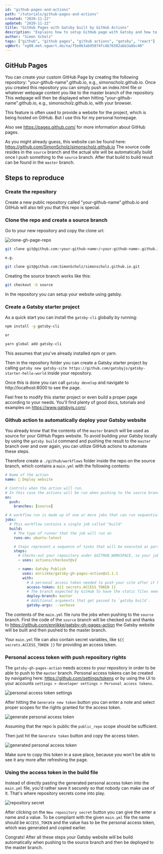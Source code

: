 ```yaml
---
id: "github-pages-and-actions"
path: "/tutorials/github-pages-and-actions"
created: "2020-11-22"
updated: "2020-11-22"
title: "GitHub Pages with Gatsby built by GitHub Actions"
description: "Explains how to setup GitHub page with Gatsby and how to auto-deploy it using GitHub actions"
author: "Simon Scholz"
tags: ["github", "github pages", "github actions", "gatsby", "react"]
vgWort: "vg08.met.vgwort.de/na/f5e063ab95074fc4b76502abb3a8bc40"
---
```


## GitHub Pages

You can create your custom GitHub Page by creating the following repository: "your-github-name".github.io, e.g., simonscholz.github.io.
Once you created this repository you can simply push an index.html file or whatever webpage content you like to the master branch of the repository.
This webpage will then be displayed when hitting "your-github-name".github.io, e.g., simonscholz.github.io, with your browser.

This feature is often used to provide a website for the project, which is being hosted on GitHub.
But I use this for my personal homepage.

Also see https://pages.github.com/ for more information about GitHub pages.

As you might already guess, this website can be found here: https://github.com/SimonScholz/simonscholz.github.io
The source code resides in the `source` branch and the actual site will be automatically build once I push something to the `source` branch.
After that build to build result can be found in the `master` branch.

## Steps to reproduce

### Create the repository

Create a new public repository called "your-github-name".github.io and GitHub will also tell you that this repo is special.

### Clone the repo and create a source branch

Go to your new repository and copy the clone url:

![clone-gh-page-repo](./clone-gh-page-repo.png)

```bash
git clone git@github.com:<your-github-name>/<your-github-name>.github.io.git

e.g.

git clone git@github.com:SimonScholz/simonscholz.github.io.git
```

Creating the source branch works like this:

```bash
git checkout -b source
```

In the repository you can setup your website using gatsby.

### Create a Gatsby starter project

As a quick start you can install the `gatsby-cli` globally by running:

```bash
npm install -g gatsby-cli

or

yarn global add gatsby-cli
```

This assumes that you've already installed npm or yarn.

Then in the repository folder you can create a Gatsby starter project by calling `gatsby new gatsby-site https://github.com/gatsbyjs/gatsby-starter-hello-world` inside your repository.

Once this is done you can call `gatsby develop` and navigate to http://localhost:8000 to see the page.

Feel free to modify this starter project or even build a proper page according to your needs.
You'll find plenty of good docs, tutorials and examples on https://www.gatsbyjs.com/.

### Github action to automatically deploy your Gatsby website

You already know that the contents of the `master` branch will be used as source for your GitHub Pages website.
To avoid building your Gatsby locally by using the `gatsby build` command and pushing the result to the `master` branch over and over again, you can utilize GitHub actions to automate these steps.

Therefore create a `./github/workflows` folder inside the repo on the source branch, which contains a `main.yml` with the following contents:

```yaml
# Name of the action
name: 🚀 Deploy website

# Controls when the action will run.
# In this case the actions will be run when pushing to the source branch of your repository
on:
  push:
    branches: [source]

# A workflow run is made up of one or more jobs that can run sequentially or in parallel
jobs:
  # This workflow contains a single job called "build"
  build:
    # The type of runner that the job will run on
    runs-on: ubuntu-latest

    # Steps represent a sequence of tasks that will be executed as part of the job
    steps:
      # Checks-out your repository under $GITHUB_WORKSPACE, so your job can access it
      - uses: actions/checkout@v2

      - name: Gatsby Publish
        uses: enriikke/gatsby-gh-pages-action@v2.1.1
        with:
          # A personal access token needed to push your site after it has been built.
          access-token: ${{ secrets.ACCESS_TOKEN }}
          # The branch expected by GitHub to have the static files needed for your site.
          deploy-branch: master
          # Additional arguments that get passed to `gatsby build`.
          gatsby-args: --verbose
```

The contents of the `main.yml` file runs the jobs when pushing to the `source` branch.
First the code of the `source` branch will be checked out and thanks to https://github.com/enriikke/gatsby-gh-pages-action the Gatsby website will be built and then pushed to the master branch.

Your `main.yml` file can also contain secret variables, like `${{ secrets.ACCESS_TOKEN }}` for providing an access token.

### Personal access token with push repository rights

The `gatsby-gh-pages-action` needs access to your repository in order to be able to push to the `master` branch.
Personal access tokens can be created by navigating here: https://github.com/settings/tokens or by using the UI to your accounts `settings > developer settings > Personal access tokens`.

![personal access token settings](./personal-access-token.png)

After hitting the `Generate new token` button you can enter a note and select proper scopes for the rights granted for the access token.

![generate personal access token](./generate-access-token.png)

Assuming that the repo is public the `public_repo` scope should be sufficient.

Then just hit the `Generate token` button and copy the access token.

![generated personal access token](./generated-access-token.png)

Make sure to copy this token in a save place, because you won't be able to see it any more after refreshing the page.

### Using the access token in the build file

Instead of directly pasting the generated personal access token into the `main.yml` file, you'd rather save it securely so that nobody can make use of it.
That's where repository secrets come into play.

![repository secret](./repository-secret.png)

After clicking on the `New repository secret` button you can give the enter a name and a value.
To be compliant with the given `main.yml` file the name should be `ACCESS_TOKEN` and the value has to be the personal access token, which was generated and copied earlier.

Congrats! After all these steps your Gatsby website will be build automatically when pushing to the source branch and then be deployed to the master branch.

